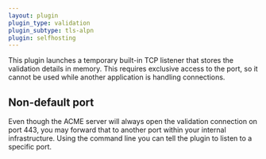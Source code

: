 ```yaml
---
layout: plugin
plugin_type: validation
plugin_subtype: tls-alpn
plugin: selfhosting
---
```

This plugin launches a temporary built-in TCP listener that stores the validation details in memory. This requires exclusive access to the port, so it cannot be used while another application is handling connections.

## Non-default port
Even though the ACME server will always open the validation connection on port 443, you may forward that to another port within your internal 
infrastructure. Using the command line you can tell the plugin to listen to a specific port.
